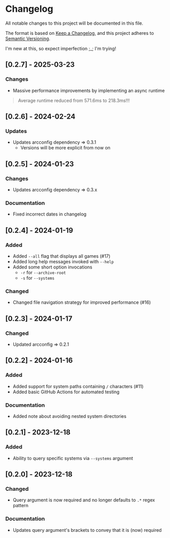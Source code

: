 # Changelog

All notable changes to this project will be documented in this file.

The format is based on [Keep a Changelog](https://keepachangelog.com/en/1.0.0/),
and this project adheres to [Semantic Versioning](https://semver.org/spec/v2.0.0.html).

I'm new at this, so expect imperfection ;_; I'm trying!

## [0.2.7] - 2025-03-23

### Changes

+ Massive performance improvements by implementing an async runtime

> Average runtime reduced from 571.6ms to 218.3ms!!!

## [0.2.6] - 2024-02-24

### Updates

+ Updates arcconfig dependency => 0.3.1
  + Versions will be more explicit from now on

## [0.2.5] - 2024-01-23

### Changes

+ Updates arcconfig dependency => 0.3.x

### Documentation

+ Fixed incorrect dates in changelog

## [0.2.4] - 2024-01-19

### Added

+ Added `--all` flag that displays all games (#17)
+ Added long help messages invoked with `--help`
+ Added some short option invocations
  + `-r` for `--archive-root`
  + `-s` for `--systems`

### Changed

+ Changed file navigation strategy for improved performance (#16)

## [0.2.3] - 2024-01-17

### Changed

+ Updated arcconfig => 0.2.1

## [0.2.2] - 2024-01-16

### Added

+ Added support for system paths containing `/` characters (#11)
+ Added basic GitHub Actions for automated testing

### Documentation

+ Added note about avoiding nested system directories

## [0.2.1] - 2023-12-18

### Added

+ Ability to query specific systems via `--systems` argument

## [0.2.0] - 2023-12-18

### Changed

+ Query argument is now required and no longer defaults to `.*` regex pattern

### Documentation

+ Updates query argument's brackets to convey that it is (now) required
